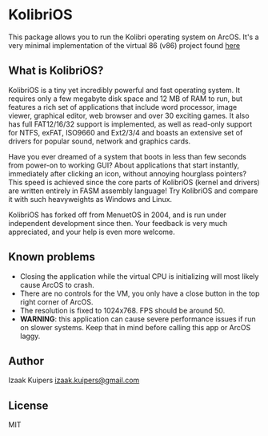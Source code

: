 # KolibriOS

This package allows you to run the Kolibri operating system on ArcOS. It's a very minimal implementation of the virtual 86 (v86) project found [here](https://copy.sh/v86)

## What is KolibriOS?

KolibriOS is a tiny yet incredibly powerful and fast operating system. It requires only a few megabyte disk space and 12 MB of RAM to run, but features a rich set of applications that include word processor, image viewer, graphical editor, web browser and over 30 exciting games. It also has full FAT12/16/32 support is implemented, as well as read-only support for NTFS, exFAT, ISO9660 and Ext2/3/4 and boasts an extensive set of drivers for popular sound, network and graphics cards.

Have you ever dreamed of a system that boots in less than few seconds from power-on to working GUI? About applications that start instantly, immediately after clicking an icon, without annoying hourglass pointers? This speed is achieved since the core parts of KolibriOS (kernel and drivers) are written entirely in FASM assembly language! Try KolibriOS and compare it with such heavyweights as Windows and Linux.

KolibriOS has forked off from MenuetOS in 2004, and is run under independent development since then. Your feedback is very much appreciated, and your help is even more welcome.

## Known problems

- Closing the application while the virtual CPU is initializing will most likely cause ArcOS to crash.
- There are no controls for the VM, you only have a close button in the top right corner of ArcOS.
- The resolution is fixed to 1024x768. FPS should be around 50.
- **WARNING**: this application can cause severe performance issues if run on slower systems. Keep that in mind before calling this app or ArcOS laggy.

## Author

Izaak Kuipers [izaak.kuipers@gmail.com](mailto:izaak.kuipers@gmail.com)

## License

MIT
